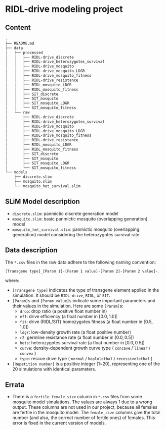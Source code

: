 # RIDL-drive modeling project

## Content

``` txt
.
├── README.md
├── data
│   ├── processed
│   │   ├── RIDL-drive_discrete
│   │   ├── RIDL-drive_heterozygotes_survival
│   │   ├── RIDL-drive_mosquito
│   │   ├── RIDL-drive_mosquito_LDGR
│   │   ├── RIDL-drive_mosquito_fitness
│   │   ├── RIDL-drive_resistance
│   │   ├── RIDL_mosquito_LDGR
│   │   ├── RIDL_mosquito_fitness
│   │   ├── SIT_discrete
│   │   ├── SIT_mosquito
│   │   ├── SIT_mosquito_LDGR
│   │   └── SIT_mosquito_fitness
│   └── raw
│       ├── RIDL-drive_discrete
│       ├── RIDL-drive_heterozygotes_survival
│       ├── RIDL-drive_mosquito
│       ├── RIDL-drive_mosquito_LDGR
│       ├── RIDL-drive_mosquito_fitness
│       ├── RIDL-drive_resistance
│       ├── RIDL_mosquito_LDGR
│       ├── RIDL_mosquito_fitness
│       ├── SIT_discrete
│       ├── SIT_mosquito
│       ├── SIT_mosquito_LDGR
│       └── SIT_mosquito_fitness
└── models
    ├── discrete.slim
    ├── mosquito.slim
    └── mosquito_het_survival.slim
```

## SLiM Model description

- `discrete.slim`: panmictic discrete generation model
- `mosquito.slim`: basic panmictic mosquito (overlapping generation) model
- `mosquito_het_survival.slim`: panmictic mosquito (overlapping generation) model considering the heterozygotes survival rate

## Data description

The `*.csv` files in the raw data adhere to the following naming convention:

```txt
[Transgene type]_[Param 1]-[Param 1 value]-[Param 2]-[Param 2 value]-..._[Repetition number].csv
```

where:

- `[Transgene type]` indicates the type of transgene element applied in the simulation. It should be `RIDL-drive`, `RIDL`, or `SIT`.
- `[Param]`s and `[Param value]`s indicate some important parameters and their values in the simulation. Here are some `[Param]`s:
  - `drop`: drop ratio (a positive float number in)
  - `eff`: drive efficiency (a float number in $[0.0,1.0]$)
  - `fit`: drive (RIDL/SIT) homozygotes fitness (a float number in $[0.5,1.0]$)
  - `ldgr`: low-density growth rate (a float positive number)
  - `r2`: germline resistance rate (a float number in $[0.0,0.5]$)
  - `hets`: heterozygotes survival rate (a float number in $[0.0,0.5]$)
  - `curve`: density-dependent growth curve type ( `concave` / `linear` / `convex` )
  - `type`: rescue drive type ( `normal` / `haplolethal` / `recessivelethal` )
- `[Repetition number]` is a positive integer (1~20), representing one of the 20 simulations with identical parameters.

## Errata

- There is a `fertile_female_size` column in `*.csv` files from some mosquito model simulations. The values are always 1 due to a wrong output. These columns are not used in our project, because all females are fertile in the mosquito model. The `female_size` columns give the total number (and also, the correct number of fertile ones) of females. This error is fixed in the current version of models.

